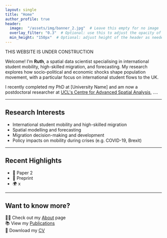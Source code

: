 ```yaml
---
layout: single
title: "Home"
author_profile: true
header:
  image:  "/assets/img/banner_2.jpg"  # Leave this empty for no image
  overlay_filter: "0.3"  # Optional: use this to adjust the opacity of the overlay
  min_height: "150px"  # Optional: adjust height of the header as needed
---
```


THIS WEBSITE IS UNDER CONSTRUCTION

Welcome! I’m **Ruth**, a spatial data scientist specialising in international student mobility, high-skilled migration, and forecasting. My research explores how socio-political and economic shocks shape population movement, with a particular focus on international student flows to the UK.

I recently completed my PhD at [University Name] and am now a postdoctoral researcher at [UCL's Centre for Advanced Spatial Analysis](https://www.ucl.ac.uk/bartlett/casa), .... 

---

## Research Interests

- International student mobility and high-skilled migration  
- Spatial modelling and forecasting  
- Migration decision-making and development  
- Policy impacts on mobility during crises (e.g. COVID-19, Brexit)

---

## Recent Highlights

- 📄 Paper 2
- 🧮 Preprint
- 🌍 x

---

## Want to know more?

👩‍🔬 Check out my [About](/about/) page  
📚 View my [Publications](/publications/)  
📄 Download my [CV](/cv/)


